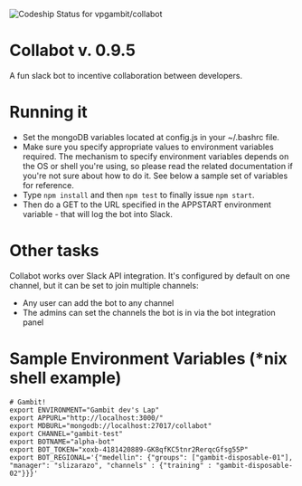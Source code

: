 ![Codeship Status for vpgambit/collabot](https://codeship.com/projects/87838d20-936b-0132-849a-5668b62cd35b/status?branch=dev)

Collabot v. 0.9.5
=================
A fun slack bot to incentive collaboration between developers.


Running it
==========

- Set the mongoDB variables located at config.js in your ~/.bashrc file.
- Make sure you specify appropriate values to environment variables required. The mechanism to specify environment variables depends on the OS or shell you're using, so please read the related documentation if you're not sure about how to do it. See below a sample set of variables for reference.
- Type `npm install` and then `npm test` to finally issue `npm start`. 
- Then do a GET to the URL specified in the APPSTART environment variable - that will log the bot into Slack. 


Other tasks
===========

Collabot works over Slack API integration. It's configured by default on one channel, but it can be set to join multiple channels:

* Any user can add the bot to any channel 
* The admins can set the channels the bot is in via the bot integration panel

Sample Environment Variables (*nix shell example)
=================================================
```shell
# Gambit!
export ENVIRONMENT="Gambit dev's Lap"
export APPURL="http://localhost:3000/"
export MDBURL="mongodb://localhost:27017/collabot"
export CHANNEL="gambit-test"
export BOTNAME="alpha-bot"
export BOT_TOKEN="xoxb-4181420889-GK8qfKC5tnr2RerqcGfsg55P"
export BOT_REGIONAL='{"medellin": {"groups": ["gambit-disposable-01"], "manager": "slizarazo", "channels" : {"training" : "gambit-disposable-02"}}}'
```